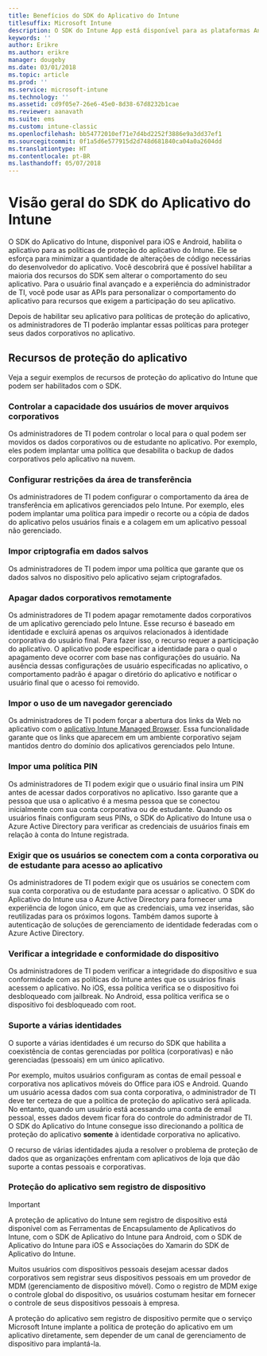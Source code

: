 ```yaml
---
title: Benefícios do SDK do Aplicativo do Intune
titlesuffix: Microsoft Intune
description: O SDK do Intune App está disponível para as plataformas Android e iOS, e habilita os recursos de gerenciamento de aplicativos móveis com o Microsoft Intune.
keywords: ''
author: Erikre
ms.author: erikre
manager: dougeby
ms.date: 03/01/2018
ms.topic: article
ms.prod: ''
ms.service: microsoft-intune
ms.technology: ''
ms.assetid: cd9f05e7-26e6-45e0-8d38-67d8232b1cae
ms.reviewer: aanavath
ms.suite: ems
ms.custom: intune-classic
ms.openlocfilehash: bb54772010ef71e7d4bd2252f3886e9a3dd37ef1
ms.sourcegitcommit: 0f1a5d6e577915d2d748d681840ca04a0a2604dd
ms.translationtype: HT
ms.contentlocale: pt-BR
ms.lasthandoff: 05/07/2018
---
```

# <a name="intune-app-sdk-overview"></a>Visão geral do SDK do Aplicativo do Intune
O SDK do Aplicativo do Intune, disponível para iOS e Android, habilita o aplicativo para as políticas de proteção do aplicativo do Intune. Ele se esforça para minimizar a quantidade de alterações de código necessárias do desenvolvedor do aplicativo. Você descobrirá que é possível habilitar a maioria dos recursos do SDK sem alterar o comportamento do seu aplicativo. Para o usuário final avançado e a experiência do administrador de TI, você pode usar as APIs para personalizar o comportamento do aplicativo para recursos que exigem a participação do seu aplicativo.

Depois de habilitar seu aplicativo para políticas de proteção do aplicativo, os administradores de TI poderão implantar essas políticas para proteger seus dados corporativos no aplicativo.

## <a name="app-protection-features"></a>Recursos de proteção do aplicativo

Veja a seguir exemplos de recursos de proteção do aplicativo do Intune que podem ser habilitados com o SDK.

### <a name="control-users-ability-to-move-corporate-files"></a>Controlar a capacidade dos usuários de mover arquivos corporativos
Os administradores de TI podem controlar o local para o qual podem ser movidos os dados corporativos ou de estudante no aplicativo. Por exemplo, eles podem implantar uma política que desabilita o backup de dados corporativos pelo aplicativo na nuvem.

### <a name="configure-clipboard-restrictions"></a>Configurar restrições da área de transferência
Os administradores de TI podem configurar o comportamento da área de transferência em aplicativos gerenciados pelo Intune. Por exemplo, eles podem implantar uma política para impedir o recorte ou a cópia de dados do aplicativo pelos usuários finais e a colagem em um aplicativo pessoal não gerenciado.

### <a name="enforce-encryption-on-saved-data"></a>Impor criptografia em dados salvos
Os administradores de TI podem impor uma política que garante que os dados salvos no dispositivo pelo aplicativo sejam criptografados.

### <a name="remotely-wipe-corporate-data"></a>Apagar dados corporativos remotamente
Os administradores de TI podem apagar remotamente dados corporativos de um aplicativo gerenciado pelo Intune. Esse recurso é baseado em identidade e excluirá apenas os arquivos relacionados à identidade corporativa do usuário final. Para fazer isso, o recurso requer a participação do aplicativo. O aplicativo pode especificar a identidade para o qual o apagamento deve ocorrer com base nas configurações do usuário. Na ausência dessas configurações de usuário especificadas no aplicativo, o comportamento padrão é apagar o diretório do aplicativo e notificar o usuário final que o acesso foi removido.

### <a name="enforce-the-use-of-a-managed-browser"></a>Impor o uso de um navegador gerenciado
Os administradores de TI podem forçar a abertura dos links da Web no aplicativo com o [aplicativo Intune Managed Browser](/intune-classic/deploy-use/manage-internet-access-using-managed-browser-policies). Essa funcionalidade garante que os links que aparecem em um ambiente corporativo sejam mantidos dentro do domínio dos aplicativos gerenciados pelo Intune.

### <a name="enforce-a-pin-policy"></a>Impor uma política PIN
Os administradores de TI podem exigir que o usuário final insira um PIN antes de acessar dados corporativos no aplicativo. Isso garante que a pessoa que usa o aplicativo é a mesma pessoa que se conectou inicialmente com sua conta corporativa ou de estudante. Quando os usuários finais configuram seus PINs, o SDK do Aplicativo do Intune usa o Azure Active Directory para verificar as credenciais de usuários finais em relação à conta do Intune registrada.

### <a name="require-users-to-sign-in-with-work-or-school-account-for-app-access"></a>Exigir que os usuários se conectem com a conta corporativa ou de estudante para acesso ao aplicativo
Os administradores de TI podem exigir que os usuários se conectem com sua conta corporativa ou de estudante para acessar o aplicativo. O SDK do Aplicativo do Intune usa o Azure Active Directory para fornecer uma experiência de logon único, em que as credenciais, uma vez inseridas, são reutilizadas para os próximos logons. Também damos suporte à autenticação de soluções de gerenciamento de identidade federadas com o Azure Active Directory.

### <a name="check-device-health-and-compliance"></a>Verificar a integridade e conformidade do dispositivo
Os administradores de TI podem verificar a integridade do dispositivo e sua conformidade com as políticas do Intune antes que os usuários finais acessem o aplicativo. No iOS, essa política verifica se o dispositivo foi desbloqueado com jailbreak. No Android, essa política verifica se o dispositivo foi desbloqueado com root.

### <a name="multi-identity-support"></a>Suporte a várias identidades
O suporte a várias identidades é um recurso do SDK que habilita a coexistência de contas gerenciadas por política (corporativas) e não gerenciadas (pessoais) em um único aplicativo.

Por exemplo, muitos usuários configuram as contas de email pessoal e corporativa nos aplicativos móveis do Office para iOS e Android. Quando um usuário acessa dados com sua conta corporativa, o administrador de TI deve ter certeza de que a política de proteção do aplicativo será aplicada. No entanto, quando um usuário está acessando uma conta de email pessoal, esses dados devem ficar fora do controle do administrador de TI. O SDK do Aplicativo do Intune consegue isso direcionando a política de proteção do aplicativo **somente** à identidade corporativa no aplicativo.

O recurso de várias identidades ajuda a resolver o problema de proteção de dados que as organizações enfrentam com aplicativos de loja que dão suporte a contas pessoais e corporativas.
 
### <a name="app-protection-without-device-enrollment"></a>Proteção do aplicativo sem registro de dispositivo

>[!IMPORTANT]
>A proteção de aplicativo do Intune sem registro de dispositivo está disponível com as Ferramentas de Encapsulamento de Aplicativos do Intune, com o SDK de Aplicativo do Intune para Android, com o SDK de Aplicativo do Intune para iOS e Associações do Xamarin do SDK de Aplicativo do Intune.

Muitos usuários com dispositivos pessoais desejam acessar dados corporativos sem registrar seus dispositivos pessoais em um provedor de MDM (gerenciamento de dispositivo móvel). Como o registro de MDM exige o controle global do dispositivo, os usuários costumam hesitar em fornecer o controle de seus dispositivos pessoais à empresa.

A proteção do aplicativo sem registro de dispositivo permite que o serviço Microsoft Intune implante a política de proteção do aplicativo em um aplicativo diretamente, sem depender de um canal de gerenciamento de dispositivo para implantá-la.
